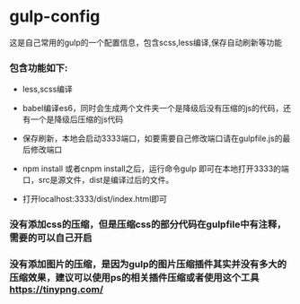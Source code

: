 # gulp-config
这是自己常用的gulp的一个配置信息，包含scss,less编译,保存自动刷新等功能

### 包含功能如下:
*   less,scss编译

*   babel编译es6，同时会生成两个文件夹一个是降级后没有压缩的js的代码，还有一个是降级后压缩的js代码

*   保存刷新，本地会启动3333端口，如要需要自己修改端口请在gulpfile.js的最后修改端口

*   npm install 或者cnpm install之后，运行命令gulp 即可在本地打开3333的端口，src是源文件，dist是编译过后的文件。

*   打开localhost:3333/dist/index.html即可

### 没有添加css的压缩，但是压缩css的部分代码在gulpfile中有注释，需要的可以自己开启
### 没有添加图片的压缩，是因为gulp的图片压缩插件其实并没有多大的压缩效果，建议可以使用ps的相关插件压缩或者使用这个工具 https://tinypng.com/
